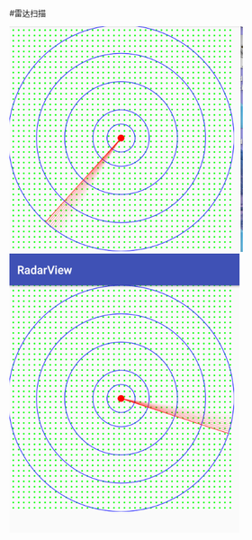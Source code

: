 #雷达扫描<br>

![截图](https://github.com/kangkangding/RadarView/blob/master/screencrop/QQ20171224-154740.png)
![截图](https://github.com/kangkangding/RadarView/blob/master/screencrop/QQ20171224-154900.png)